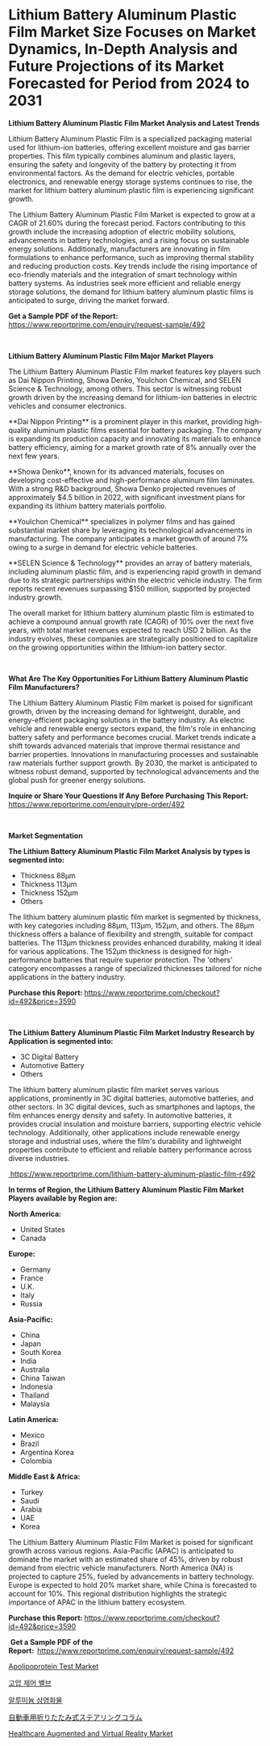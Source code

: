 <p><h1>Lithium Battery Aluminum Plastic Film Market Size Focuses on Market Dynamics, In-Depth Analysis and Future Projections of its Market Forecasted for Period from 2024 to 2031</h1></p><p><strong>Lithium Battery Aluminum Plastic Film Market Analysis and Latest Trends</strong></p>
<p><p>Lithium Battery Aluminum Plastic Film is a specialized packaging material used for lithium-ion batteries, offering excellent moisture and gas barrier properties. This film typically combines aluminum and plastic layers, ensuring the safety and longevity of the battery by protecting it from environmental factors. As the demand for electric vehicles, portable electronics, and renewable energy storage systems continues to rise, the market for lithium battery aluminum plastic film is experiencing significant growth.</p><p>The Lithium Battery Aluminum Plastic Film Market is expected to grow at a CAGR of 21.60% during the forecast period. Factors contributing to this growth include the increasing adoption of electric mobility solutions, advancements in battery technologies, and a rising focus on sustainable energy solutions. Additionally, manufacturers are innovating in film formulations to enhance performance, such as improving thermal stability and reducing production costs. Key trends include the rising importance of eco-friendly materials and the integration of smart technology within battery systems. As industries seek more efficient and reliable energy storage solutions, the demand for lithium battery aluminum plastic films is anticipated to surge, driving the market forward.</p></p>
<p><strong>Get a Sample PDF of the Report:&nbsp;</strong> <a href="https://www.reportprime.com/enquiry/request-sample/492">https://www.reportprime.com/enquiry/request-sample/492</a></p>
<p>&nbsp;</p>
<p><strong>Lithium Battery Aluminum Plastic Film Major Market Players</strong></p>
<p><p>The Lithium Battery Aluminum Plastic Film market features key players such as Dai Nippon Printing, Showa Denko, Youlchon Chemical, and SELEN Science & Technology, among others. This sector is witnessing robust growth driven by the increasing demand for lithium-ion batteries in electric vehicles and consumer electronics.</p><p>**Dai Nippon Printing** is a prominent player in this market, providing high-quality aluminum plastic films essential for battery packaging. The company is expanding its production capacity and innovating its materials to enhance battery efficiency, aiming for a market growth rate of 8% annually over the next few years. </p><p>**Showa Denko**, known for its advanced materials, focuses on developing cost-effective and high-performance aluminum film laminates. With a strong R&D background, Showa Denko projected revenues of approximately $4.5 billion in 2022, with significant investment plans for expanding its lithium battery materials portfolio.</p><p>**Youlchon Chemical** specializes in polymer films and has gained substantial market share by leveraging its technological advancements in manufacturing. The company anticipates a market growth of around 7% owing to a surge in demand for electric vehicle batteries.</p><p>**SELEN Science & Technology** provides an array of battery materials, including aluminum plastic film, and is experiencing rapid growth in demand due to its strategic partnerships within the electric vehicle industry. The firm reports recent revenues surpassing $150 million, supported by projected industry growth.</p><p>The overall market for lithium battery aluminum plastic film is estimated to achieve a compound annual growth rate (CAGR) of 10% over the next five years, with total market revenues expected to reach USD 2 billion. As the industry evolves, these companies are strategically positioned to capitalize on the growing opportunities within the lithium-ion battery sector.</p></p>
<p>&nbsp;</p>
<p><strong>What Are The Key Opportunities For Lithium Battery Aluminum Plastic Film Manufacturers?</strong></p>
<p><p>The Lithium Battery Aluminum Plastic Film market is poised for significant growth, driven by the increasing demand for lightweight, durable, and energy-efficient packaging solutions in the battery industry. As electric vehicle and renewable energy sectors expand, the film's role in enhancing battery safety and performance becomes crucial. Market trends indicate a shift towards advanced materials that improve thermal resistance and barrier properties. Innovations in manufacturing processes and sustainable raw materials further support growth. By 2030, the market is anticipated to witness robust demand, supported by technological advancements and the global push for greener energy solutions.</p></p>
<p><strong>Inquire or Share Your Questions If Any Before Purchasing This Report:</strong> <a href="https://www.reportprime.com/enquiry/pre-order/492">https://www.reportprime.com/enquiry/pre-order/492</a></p>
<p>&nbsp;</p>
<p><strong>Market Segmentation</strong></p>
<p><strong>The Lithium Battery Aluminum Plastic Film Market Analysis by types is segmented into:</strong></p>
<p><ul><li>Thickness 88μm</li><li>Thickness 113μm</li><li>Thickness 152μm</li><li>Others</li></ul></p>
<p><p>The lithium battery aluminum plastic film market is segmented by thickness, with key categories including 88μm, 113μm, 152μm, and others. The 88μm thickness offers a balance of flexibility and strength, suitable for compact batteries. The 113μm thickness provides enhanced durability, making it ideal for various applications. The 152μm thickness is designed for high-performance batteries that require superior protection. The 'others' category encompasses a range of specialized thicknesses tailored for niche applications in the battery industry.</p></p>
<p><strong>Purchase this Report:&nbsp;</strong><a href="https://www.reportprime.com/checkout?id=492&price=3590">https://www.reportprime.com/checkout?id=492&price=3590</a></p>
<p>&nbsp;</p>
<p><strong>The Lithium Battery Aluminum Plastic Film Market Industry Research by Application is segmented into:</strong></p>
<p><ul><li>3C Digital Battery</li><li>Automotive Battery</li><li>Others</li></ul></p>
<p><p>The lithium battery aluminum plastic film market serves various applications, prominently in 3C digital batteries, automotive batteries, and other sectors. In 3C digital devices, such as smartphones and laptops, the film enhances energy density and safety. In automotive batteries, it provides crucial insulation and moisture barriers, supporting electric vehicle technology. Additionally, other applications include renewable energy storage and industrial uses, where the film's durability and lightweight properties contribute to efficient and reliable battery performance across diverse industries.</p></p>
<p><a href="https://www.reportprime.com/lithium-battery-aluminum-plastic-film-r492">&nbsp;https://www.reportprime.com/lithium-battery-aluminum-plastic-film-r492</a></p>
<p><strong>In terms of Region, the Lithium Battery Aluminum Plastic Film Market Players available by Region are:</strong></p>
<p>
    <p> <strong> North America: </strong>
        <ul>
            <li>United States</li>
            <li>Canada</li>
        </ul>
        </p> 
    <p> <strong> Europe: </strong>
        <ul>
            <li>Germany</li>
            <li>France</li>
            <li>U.K.</li>
            <li>Italy</li>
            <li>Russia</li>
        </ul>
        </p> 
    <p> <strong> Asia-Pacific: </strong>
        <ul>
            <li>China</li>
            <li>Japan</li>
            <li>South Korea</li>
            <li>India</li>
            <li>Australia</li>
            <li>China Taiwan</li>
            <li>Indonesia</li>
            <li>Thailand</li>
            <li>Malaysia</li>
        </ul>
        </p> 
    <p> <strong> Latin America: </strong>
        <ul>
            <li>Mexico</li>
            <li>Brazil</li>
            <li>Argentina Korea</li>
            <li>Colombia</li>
        </ul>
        </p> 
    <p> <strong> Middle East & Africa: </strong>
        <ul>
            <li>Turkey</li>
            <li>Saudi</li>
            <li>Arabia</li>
            <li>UAE</li>
            <li>Korea</li>
        </ul>
    </p>
    </p>
<p><p>The Lithium Battery Aluminum Plastic Film Market is poised for significant growth across various regions. Asia-Pacific (APAC) is anticipated to dominate the market with an estimated share of 45%, driven by robust demand from electric vehicle manufacturers. North America (NA) is projected to capture 25%, fueled by advancements in battery technology. Europe is expected to hold 20% market share, while China is forecasted to account for 10%. This regional distribution highlights the strategic importance of APAC in the lithium battery ecosystem.</p></p>
<p><strong>Purchase this Report: </strong><a href="https://www.reportprime.com/checkout?id=492&price=3590">https://www.reportprime.com/checkout?id=492&price=3590</a></p>
<p>&nbsp;<strong>Get a Sample PDF of the Report:&nbsp;&nbsp;</strong><a href="https://www.reportprime.com/enquiry/request-sample/492">https://www.reportprime.com/enquiry/request-sample/492</a></p>
<p><strong></strong></p>
<p><p><a href="https://medium.com/@ikeschumm18/strategic-roadmap-global-apolipoprotein-test-market-insights-and-opportunities-2024-2031-a9d130db8e23">Apolipoprotein Test Market</a></p><p><a href="https://medium.com/@anbariasra61/%EA%B3%A0%EC%95%95-%EC%A0%9C%EC%96%B4-%EB%B0%B8%EB%B8%8C-%EC%8B%9C%EC%9E%A5-%EC%84%B1%EC%9E%A5-%EC%8B%9C%EC%9E%A5-%EC%84%B8%EB%B6%84%ED%99%94-%EB%B0%8F-%EC%A7%80%EC%97%AD-%EB%B6%84%EC%84%9D-%EA%B8%80%EB%A1%9C%EB%B2%8C-%EC%A0%84%EB%A7%9D-2031-e5ca5b2dfcae">고압 제어 밸브</a></p><p><a href="https://medium.com/@coremtymerich56566/%EC%95%8C%EB%A3%A8%EB%AF%B8%EB%8A%84-%ED%8A%B8%EB%A6%AC%ED%81%B4%EB%A1%9C%EB%9D%BC%EC%9D%B4%EB%93%9C-%EC%8B%9C%EC%9E%A5-%EC%A0%90%EC%9C%A0%EC%9C%A8-%EB%B0%8F-%EC%8B%9C%EC%9E%A5-%EB%B6%84%EC%84%9D-2024%EB%85%84%EB%B6%80%ED%84%B0-2031%EB%85%84%EA%B9%8C%EC%A7%80%EC%9D%98-%EC%84%B1%EC%9E%A5-%EC%B6%94%EC%84%B8-%EB%B0%8F-%EC%A0%84%EB%A7%9D-f0ac49cb960c">알루미늄 삼염화물</a></p><p><a href="https://medium.com/@drfg4t/%E3%82%B0%E3%83%AD%E3%83%BC%E3%83%90%E3%83%AB%E8%87%AA%E5%8B%95%E8%BB%8A%E6%8A%98%E3%82%8A%E3%81%9F%E3%81%9F%E3%81%BF%E5%BC%8F%E3%82%B9%E3%83%86%E3%82%A2%E3%83%AA%E3%83%B3%E3%82%B0%E3%82%B3%E3%83%A9%E3%83%A0%E5%B8%82%E5%A0%B4%E3%81%AB%E9%96%A2%E3%81%99%E3%82%8B%E6%88%A6%E7%95%A5%E7%9A%84%E5%B8%82%E5%A0%B4%E6%B4%9E%E5%AF%9F-2024%E5%B9%B4-2031%E5%B9%B4-ce400fece1f9">自動車用折りたたみ式ステアリングコラム</a></p><p><a href="https://issuu.com/reportprime-2/docs/healthcare-augmented-and-virtual-re_b34bbdad47678a">Healthcare Augmented and Virtual Reality Market</a></p></p>